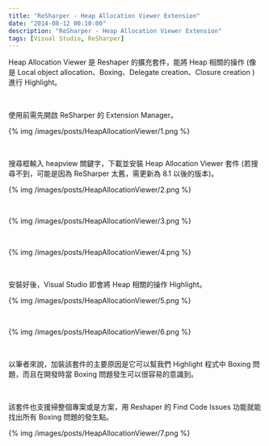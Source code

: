 ```yaml
---
title: "ReSharper - Heap Allocation Viewer Extension"
date: "2014-08-12 00:10:00"
description: "ReSharper - Heap Allocation Viewer Extension"
tags: [Visual Studio, ReSharper]
---
```



Heap Allocation Viewer 是 Reshaper 的擴充套件，能將 Heap 相關的操作 (像是 Local object allocation、Boxing、Delegate creation、Closure creation ) 進行 Highlight。  

<!-- More -->

<br/>

使用前需先開啟 ReSharper 的 Extension Manager。  

{% img /images/posts/HeapAllocationViewer/1.png %}

<br/>


搜尋框輸入 heapview 關鍵字，下載並安裝 Heap Allocation Viewer 套件 (若搜尋不到，可能是因為 ReSharper 太舊，需更新為 8.1 以後的版本)。  

{% img /images/posts/HeapAllocationViewer/2.png %}

<br/>

{% img /images/posts/HeapAllocationViewer/3.png %}

<br/>

{% img /images/posts/HeapAllocationViewer/4.png %}

<br/>


安裝好後，Visual Studio 即會將 Heap 相關的操作 Highlight。  

{% img /images/posts/HeapAllocationViewer/5.png %}

<br/>

{% img /images/posts/HeapAllocationViewer/6.png %}

<br/>

以筆者來說，加裝該套件的主要原因是它可以幫我們 Highlight 程式中 Boxing 問題，而且在開發時當 Boxing 問題發生可以很容易的意識到。  

<br/>

該套件也支援掃整個專案或是方案，用 Reshaper 的 Find Code Issues 功能就能找出所有 Boxing 問題的發生點。 

{% img /images/posts/HeapAllocationViewer/7.png %}
